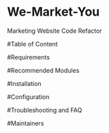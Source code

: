 # We-Market-You
Marketing Website Code Refactor

#Table of Content

#Requirements

#Recommended Modules

#Installation

#Configuration

#Troubleshooting and FAQ

#Maintainers

